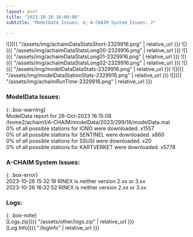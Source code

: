 ```yaml
---
layout: post
title: "2023-10-26 16:00:00"
subtitle: "ModelData Issues: 4; A-CHAIM System Issues: 2"

---
```


![]({{ "/assets/img/achaimDataStatsShort-2329916.png" | relative_url }})
![]({{ "/assets/img/achaimDataStatsLong00-2329916.png" | relative_url }})
![]({{ "/assets/img/achaimDataStatsLong01-2329916.png" | relative_url }})
![]({{ "/assets/img/achaimDataStatsLong02-2329916.png" | relative_url }})
![]({{ "/assets/img/modelDataDataStats-2329916.png" | relative_url }})
![]({{ "/assets/img/modelDataStationStats-2329916.png" | relative_url }})
![]({{ "/assets/img/achaimRunTime-2329916.png" | relative_url }})


### ModelData Issues:  
  
{: .box-warning}  
 ModelData report for 26-Oct-2023 16:15:08   
 /home2/achaim1/A-CHAIM/modelData/2023/299/16/modelData.mat   
 0% of all possible stations for IONO were downloaded. x1557   
 0% of all possible stations for SENTINEL were downloaded. x860   
 0% of all possible stations for SSUSI were downloaded. x20   
 0% of all possible stations for KARTVERKET were downloaded. x5778   
  
### A-CHAIM System Issues:  
  
{: .box-error}  
2023-10-26 15:32:19 RINEX is neither version 2.xx or 3.xx  
2023-10-26 16:32:52 RINEX is neither version 2.xx or 3.xx  

### Logs:  
  
{: .box-note}  
[Logs.zip]({{ "/assets/other/logs.zip" | relative_url }})  
[Log Info]({{ "/logInfo" | relative_url }})  
